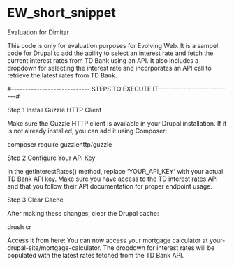 # EW_short_snippet
Evaluation for Dimitar

This code is only for evaluation purposes for Evolving Web. It is a sampel code for Drupal to add the ability to select an interest rate and fetch the current interest rates from TD Bank using an API. It also includes a dropdown for selecting the interest rate and incorporates an API call to retrieve the latest rates from TD Bank.

#---------------------------- STEPS TO EXECUTE IT---------------------------#

Step 1 Install Guzzle HTTP Client

Make sure the Guzzle HTTP client is available in your Drupal installation. If it is not already installed, you can add it using Composer:

composer require guzzlehttp/guzzle


Step 2 Configure Your API Key

In the getInterestRates() method, replace 'YOUR_API_KEY' with your actual TD Bank API key. Make sure you have access to the TD interest rates API and that you follow their API documentation for proper endpoint usage.

Step 3 Clear Cache

After making these changes, clear the Drupal cache:

drush cr

Access it from here:
You can now access your mortgage calculator at your-drupal-site/mortgage-calculator. The dropdown for interest rates will be populated with the latest rates fetched from the TD Bank API.

